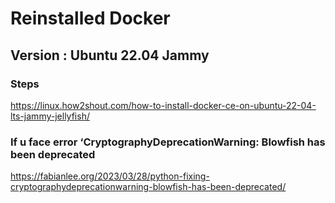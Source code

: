 # Reinstalled Docker 
## Version : Ubuntu 22.04 Jammy

### Steps 
https://linux.how2shout.com/how-to-install-docker-ce-on-ubuntu-22-04-lts-jammy-jellyfish/


### If u face error ‘CryptographyDeprecationWarning: Blowfish has been deprecated
https://fabianlee.org/2023/03/28/python-fixing-cryptographydeprecationwarning-blowfish-has-been-deprecated/
